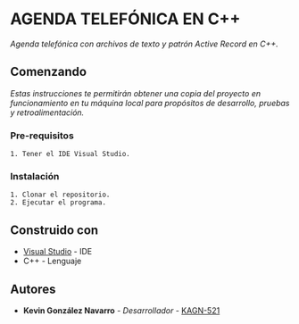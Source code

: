 # AGENDA TELEFÓNICA EN C++
_Agenda telefónica con archivos de texto y patrón Active Record en C++._

## Comenzando
_Estas instrucciones te permitirán obtener una copia del proyecto en funcionamiento en tu máquina local para propósitos de desarrollo, pruebas y retroalimentación._

### Pre-requisitos
```
1. Tener el IDE Visual Studio.
```

### Instalación 
```
1. Clonar el repositorio.
2. Ejecutar el programa.
```

## Construido con 
* [Visual Studio](https://visualstudio.microsoft.com/es/) - IDE
* C++ - Lenguaje

## Autores 
* **Kevin González Navarro** - *Desarrollador* - [KAGN-521](https://github.com/KAGN-521)
